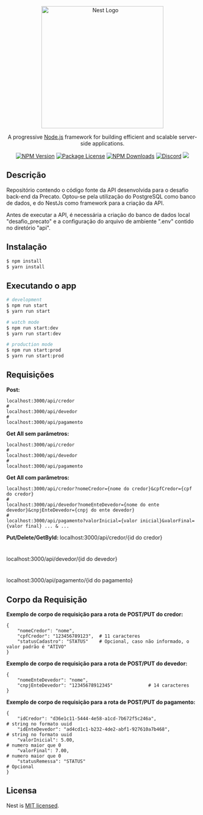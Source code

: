 <p align="center">
  <a href="http://nestjs.com/" target="blank"><img src="https://nestjs.com/img/logo_text.svg" width="320" alt="Nest Logo" /></a>
</p>

[circleci-image]: https://img.shields.io/circleci/build/github/nestjs/nest/master?token=abc123def456
[circleci-url]: https://circleci.com/gh/nestjs/nest

  <p align="center">A progressive <a href="http://nodejs.org" target="_blank">Node.js</a> framework for building efficient and scalable server-side applications.</p>
    <p align="center">
<a href="https://www.npmjs.com/~nestjscore" target="_blank"><img src="https://img.shields.io/npm/v/@nestjs/core.svg" alt="NPM Version" /></a>
<a href="https://www.npmjs.com/~nestjscore" target="_blank"><img src="https://img.shields.io/npm/l/@nestjs/core.svg" alt="Package License" /></a>
<a href="https://www.npmjs.com/~nestjscore" target="_blank"><img src="https://img.shields.io/npm/dm/@nestjs/common.svg" alt="NPM Downloads" /></a>
<a href="https://discord.gg/G7Qnnhy" target="_blank"><img src="https://img.shields.io/badge/discord-online-brightgreen.svg" alt="Discord"/></a>
  <a href="https://twitter.com/nestframework" target="_blank"><img src="https://img.shields.io/twitter/follow/nestframework.svg?style=social&label=Follow"></a>
</p>
 

## Descrição

Repositório contendo o código fonte da API desenvolvida para o desafio back-end da Precato. Optou-se pela utilização do PostgreSQL como banco de dados, e do NestJs como framework para a criação da API. 

Antes de executar a API, é necessária a criação do banco de dados local "desafio_precato" e a configuração do arquivo de ambiente ".env" contido no diretório "api".

## Instalação

```bash
$ npm install
$ yarn install
```

## Executando o app

```bash
# development
$ npm run start
$ yarn run start

# watch mode
$ npm run start:dev
$ yarn run start:dev

# production mode
$ npm run start:prod
$ yarn run start:prod
```

## Requisições


<b>Post: </b>

```
localhost:3000/api/credor
#
localhost:3000/api/devedor
#
localhost:3000/api/pagamento
```

<b>Get All sem parâmetros: </b>

```
localhost:3000/api/credor
#
localhost:3000/api/devedor
#
localhost:3000/api/pagamento
```

<b>Get All com parâmetros: </b>

```
localhost:3000/api/credor?nomeCredor={nome do credor}&cpfCredor={cpf do credor}
#
localhost:3000/api/devedor?nomeEnteDevedor={nome do ente devedor}&cnpjEnteDevedor={cnpj do ente devedor}
#
localhost:3000/api/pagamento?valorInicial={valor inicial}&valorFinal={valor final} ... & ...
```

<b>Put/Delete/GetById: </b>
localhost:3000/api/credor/{id do credor}
#
localhost:3000/api/devedor/{id do devedor}
#
localhost:3000/api/pagamento/{id do pagamento}


## Corpo da Requisição

<b>Exemplo de corpo de requisição para a rota de POST/PUT do credor: </b>

```
{
    "nomeCredor": "nome",
    "cpfCredor": "123456789123",  # 11 caracteres
    "statusCadastro": "STATUS"    # Opcional, caso não informado, o valor padrão é "ATIVO"
}
```

<b>Exemplo de corpo de requisição para a rota de POST/PUT do devedor: </b>

```
{
    "nomeEnteDevedor": "nome",
    "cnpjEnteDevedor": "12345678912345"             # 14 caracteres
}
```

<b>Exemplo de corpo de requisição para a rota de POST/PUT do pagamento: </b>

```
{
    "idCredor": "d36e1c11-5444-4e58-a1cd-7b672f5c246a",               # string no formato uuid
    "idEnteDevedor": "ad4cd1c1-b232-4de2-abf1-927610a7b468",          # string no formato uuid
    "valorInicial": 5.00,                                             # numero maior que 0
    "valorFinal": 7.00,                                               # numero maior que 0
    "statusRemessa": "STATUS"                                         # Opcional                            
}
```


## Licensa

Nest is [MIT licensed](LICENSE).
